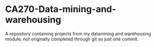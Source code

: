 # CA270-Data-mining-and-warehousing
A repository containing projects from my datamining and warehousing module, not originally completed through git so just one commit.
